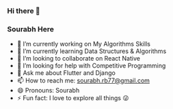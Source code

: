 ### Hi there 👋
### Sourabh Here

<!--
**sourabhb77/sourabhb77** is a ✨ _special_ ✨ repository because its `README.md` (this file) appears on your GitHub profile.
Here are some ideas to get you started:
-->

- 🔭 I’m currently working on My Algorithms Skills
- 🌱 I’m currently learning Data Structures & Algorithms
- 👯 I’m looking to collaborate on React Native
- 🤔 I’m looking for help with Competitive Programming
- 💬 Ask me about Flutter and Django
- 📫 How to reach me: <sourabh.rb77@gmail.com>
- 😄 Pronouns: Sourabh
- ⚡ Fun fact: I love to explore all things :stuck_out_tongue_winking_eye:
